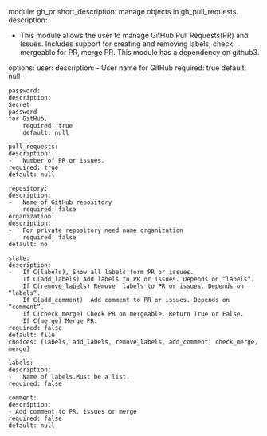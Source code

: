module: gh_pr
short_description: manage
objects in gh_pull_requests.
description:
-   This module allows the user to manage GitHub Pull Requests(PR) and Issues.
    Includes support for creating and removing labels, check mergeable for PR, merge PR.
    This module has a dependency on github3.


options:
    user:
    description:
    - User
    name
    for GitHub
        required: true
    default: null

    password:
    description:
    Secret
    password
    for GitHub.
        required: true
        default: null

    pull_requests:
    description:
    -   Number of PR or issues.
    required: true
    default: null

    repository:
    description:
    -   Name of GitHub repository
        required: false
    organization:
    description:
    -   For private repository need name organization
        required: false
    default: no

    state:
    description:
    -   If C(labels), Show all labels form PR or issues.
        If C(add_labels) Add labels to PR or issues. Depends on “labels“.
        If C(remove_labels) Remove  labels to PR or issues. Depends on “labels“.
        If C(add_comment)  Add comment to PR or issues. Depends on “comment“.
        If C(check_merge) Check PR on mergeable. Return True or False.
        If C(merge) Merge PR.
    required: false
    default: file
    choices: [labels, add_labels, remove_labels, add_comment, check_merge, merge]

    labels:
    description:
    -   Name of labels.Must be a list.
    required: false

    comment:
    description:
    - Add comment to PR, issues or merge
    required: false
    default: null
